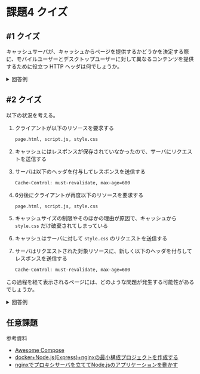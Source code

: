 # 課題4 クイズ

<!-- START doctoc -->
<!-- END doctoc -->

## #1 クイズ

キャッシュサーバが、キャッシュからページを提供するかどうかを決定する際に、モバイルユーザーとデスクトップユーザーに対して異なるコンテンツを提供するために役立つ HTTP ヘッダは何でしょうか。

<details>
<summary>回答例</summary>

</details>

## #2 クイズ

以下の状況を考える。

1. クライアントが以下のリソースを要求する

    ```bash
    page.html, script.js, style.css
    ```

2. キャッシュにはレスポンスが保存されていなかったので、サーバにリクエストを送信する
3. サーバは以下のヘッダを付与してレスポンスを送信する

    ```bash
    Cache-Control: must-revalidate, max-age=600
    ```

4. 6分後にクライアントが再度以下のリソースを要求する

    ```bash
    page.html, script.js, style.css
    ```

5. キャッシュサイズの制限やそのほかの理由が原因で、キャッシュから `style.css` だけ破棄されてしまっている
6. キャッシュはサーバに対して `style.css` のリクエストを送信する
7. サーバはリクエストされた対象リソースに、新しく以下のヘッダを付与してレスポンスを送信する

    ```bash
    Cache-Control: must-revalidate, max-age=600
    ```

この過程を経て表示されるページには、どのような問題が発生する可能性があるでしょうか。

<details>
<summary>回答例</summary>

</details>


## 任意課題

参考資料

- [Awesome Compose](https://github.com/docker/awesome-compose)
- [docker+Node.js(Express)+nginxの最小構成プロジェクトを作成する](https://qiita.com/ryo-ohnishi/items/3653f7583c8591eef333)
- [nginxでプロキシサーバを立ててNode.jsのアプリケーションを動かす](https://qiita.com/juve_534/items/a61c8d08acda6d5f5a4e)

